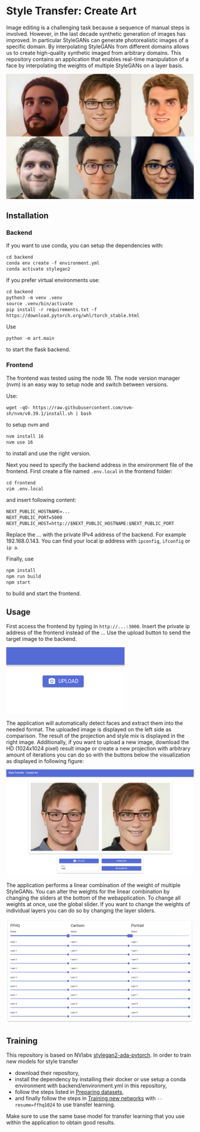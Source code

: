 # Style Transfer: Create Art

Image editing is a challenging task because a sequence of manual steps is involved. However,
in the last decade synthetic generation of images has improved. In particular StyleGANs
can generate photorealistic images of a specific domain. By interpolating StyleGANs from
different domains allows us to create high-quality synthetic imaged from arbitrary domains.
This repository contains an application that enables real-time manipulation
of a face by interpolating the weights of multiple StyleGANs on a layer basis.

[![Depth Comparison](images/thumbnail.png)](https://www.youtube.com/watch?v=786dEdgnqC4)


## Installation

### Backend

If you want to use conda, you can setup the dependencies with:
```
cd backend
conda env create -f environment.yml
conda activate stylegan2
```

If you prefer virtual environments use:

```
cd backend
python3 -m venv .venv
source .venv/bin/activate
pip install -r requirements.txt -f https://download.pytorch.org/whl/torch_stable.html
```

Use
```
python -m art.main
```
to start the flask backend.

### Frontend

The frontend was tested using the node 16.
The node version manager (nvm) is an easy way to setup node and switch between versions.

Use:
```
wget -qO- https://raw.githubusercontent.com/nvm-sh/nvm/v0.39.1/install.sh | bash
```

to setup nvm and 

```
nvm install 16
nvm use 16
```
to install and use the right version.

Next you need to specify the backend address in the environment file of the frontend.
First create a file named `.env.local` in the frontend folder:

```
cd frontend
vim .env.local
```

and insert following content:

```
NEXT_PUBLIC_HOSTNAME=...
NEXT_PUBLIC_PORT=5000
NEXT_PUBLIC_HOST=http://$NEXT_PUBLIC_HOSTNAME:$NEXT_PUBLIC_PORT
```

Replace the ... with the private IPv4 address of the backend.
For example 192.168.0.143.
You can find your local ip address with `ipconfig`, `ifconfig` or `ip a`.

Finally, use
```
npm install
npm run build
npm start
```
to build and start the frontend.

## Usage

First access the frontend by typing in `http://...:3000`.
Insert the private ip address of the frontend instead of the ...
Use the upload button to send the target image to the backend.

![image](images/upload.png)

The application will automatically detect faces and extract them into the needed format.
The uploaded image is displayed on the left side as comparison. The result of the projection and style mix is displayed in the right image. Additionally, if you want to upload a new image, download the HD (1024x1024 pixel) result image or create a new projection with arbitrary amount of iterations you can do so with the buttons below the visualization as displayed in following figure:

![results](images/results.png)

The application performs a linear combination of the weight of multiple StyleGANs. You can alter the weights for the linear combination by changing the sliders at the bottom of the webapplication. To change all weights at once, use the global slider. If you want to change the weights of individual layers you can do so by changing the layer sliders.

![style-mix](images/style-mix.png)



## Training

This repository is based on NVlabs [stylegan2-ada-pytorch](https://github.com/NVlabs/stylegan2-ada-pytorch).
In order to train new models for style transfer

 - download their repository,
 - install the dependency by installing their docker or use setup a conda environment with backend/environment.yml in this repository,
 - follow the steps listed in [Preparing datasets](https://github.com/NVlabs/stylegan2-ada-pytorch),
 - and finally follow the steps in [Training new networks](https://github.com/NVlabs/stylegan2-ada-pytorch) with `--resume=ffhq1024` to use transfer learning.

Make sure to use the same base model for transfer learning that you use within the application to obtain good results.


